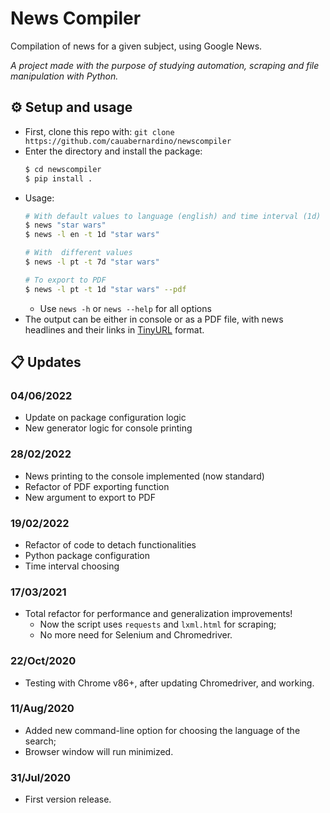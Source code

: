 # News Compiler

Compilation of news for a given subject, using Google News.

*A project made with the purpose of studying automation, scraping and file manipulation with Python.*

## ⚙️ Setup and usage

- First, clone this repo with: `git clone https://github.com/cauabernardino/newscompiler`
- Enter the directory and install the package:
    ```bash
    $ cd newscompiler
    $ pip install .
    ```
- Usage:
    ```bash
    # With default values to language (english) and time interval (1d)
    $ news "star wars"
    $ news -l en -t 1d "star wars"

    # With  different values
    $ news -l pt -t 7d "star wars"

    # To export to PDF
    $ news -l pt -t 1d "star wars" --pdf
    ```
    - Use `news -h` or `news --help` for all options
- The output can be either in console or as a PDF file, with news headlines and their links in [TinyURL](https://tinyurl.com/) format.


## 📋 Updates

### 04/06/2022
- Update on package configuration logic
- New generator logic for console printing

### 28/02/2022
- News printing to the console implemented (now standard)
- Refactor of PDF exporting function
- New argument to export to PDF
### 19/02/2022
- Refactor of code to detach functionalities
- Python package configuration
- Time interval choosing
### 17/03/2021
- Total refactor for performance and generalization improvements!
    - Now the script uses `requests` and `lxml.html` for scraping;
    - No more need for Selenium and Chromedriver.
### 22/Oct/2020
- Testing with Chrome v86+, after updating Chromedriver, and working.

### 11/Aug/2020
- Added new command-line option for choosing the language of the search;
- Browser window will run minimized.

### 31/Jul/2020
- First version release.